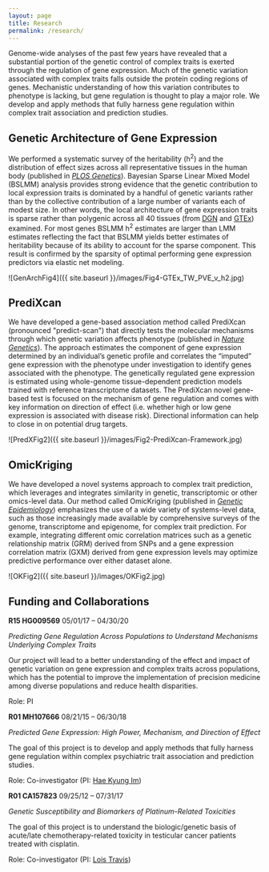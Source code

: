 ```yaml
---
layout: page
title: Research
permalink: /research/
---
```


Genome-wide analyses of the past few years have revealed that a substantial portion of the genetic control of complex traits is exerted through the regulation of gene expression. Much of the genetic variation associated with complex traits falls outside the protein coding regions of genes. Mechanistic understanding of how this variation contributes to phenotype is lacking, but gene regulation is thought to play a major role. We develop and apply methods that fully harness gene regulation within complex trait association and prediction studies. 

## Genetic Architecture of Gene Expression

We performed a systematic survey of the heritability (h<sup>2</sup>) and the distribution of effect sizes across all representative tissues in the human body (published in [*PLOS Genetics*](https://www.ncbi.nlm.nih.gov/pubmed/?term=PMC5106030)). Bayesian Sparse Linear Mixed Model (BSLMM) analysis provides strong evidence that the genetic contribution to local expression traits is dominated by a handful of genetic variants rather than by the collective contribution of a large number of variants each of modest size. In other words, the local architecture of gene expression traits is sparse rather than polygenic across all 40 tissues (from [DGN](http://dags.stanford.edu/dgn/) and [GTEx](https://www.gtexportal.org/home/)) examined. For most genes BSLMM h<sup>2</sup> estimates are larger than LMM estimates reflecting the fact that BSLMM yields better estimates of heritability because of its ability to account for the sparse component. This result is confirmed by the sparsity of optimal performing gene expression predictors via elastic net modeling. 

![GenArchFig4]({{ site.baseurl }}/images/Fig4-GTEx_TW_PVE_v_h2.jpg)

## PrediXcan

We have developed a gene-based association method called PrediXcan (pronounced "predict-scan") that directly tests the molecular mechanisms through which genetic variation affects phenotype (published in <a href="https://www.ncbi.nlm.nih.gov/pubmed/?term=PMC4552594"><i>Nature Genetics</i></a>). The approach estimates the component of gene expression determined by an individual’s genetic profile and correlates the “imputed” gene expression with the phenotype under investigation to identify genes associated with the phenotype. The genetically regulated gene expression is estimated using whole-genome tissue-dependent prediction models trained with reference transcriptome datasets. The PrediXcan novel gene-based test is focused on the mechanism of gene regulation and comes with key information on direction of effect (i.e. whether high or low gene expression is associated with disease risk). Directional information can help to close in on potential drug targets.

![PredXFig2]({{ site.baseurl }}/images/Fig2-PrediXcan-Framework.jpg)

## OmicKriging

We have developed a novel systems approach to complex trait prediction, which leverages and integrates similarity in genetic, transcriptomic or other omics-level data. Our method called OmicKriging (published in <a href="http://www.ncbi.nlm.nih.gov/pubmed/?term=PMC4072756"><i>Genetic Epidemiology</i></a>) emphasizes the use of a wide variety of systems-level data, such as those increasingly made available by comprehensive surveys of the genome, transcriptome and epigenome, for complex trait prediction. For example, integrating different omic correlation matrices such as a genetic relationship matrix (GRM) derived from SNPs and a gene expression correlation matrix (GXM) derived from gene expression levels may optimize predictive performance over either dataset alone.

![OKFig2]({{ site.baseurl }}/images/OKFig2.jpg)



## Funding and Collaborations
**R15 HG009569** 05/01/17 – 04/30/20

*Predicting Gene Regulation Across Populations to Understand Mechanisms Underlying Complex Traits*

Our project will lead to a better understanding of the effect and impact of genetic variation on gene expression and complex traits across populations, which has the potential to improve the implementation of precision medicine among diverse populations and reduce health disparities.

Role: PI

**R01 MH107666** 	08/21/15 – 06/30/18
*Predicted Gene Expression: High Power, Mechanism, and Direction of Effect*The goal of this project is to develop and apply methods that fully harness gene regulation within complex psychiatric trait association and prediction studies. Role: Co-investigator (PI: <a href="https://imlab.uchicago.edu/" target="_blank">Hae Kyung Im</a>)

**R01 CA157823** 09/25/12 – 07/31/17
  *Genetic Susceptibility and Biomarkers of Platinum-Related Toxicities*The goal of this project is to understand the biologic/genetic basis of acute/late chemotherapy-related toxicity in testicular cancer patients treated with cisplatin.Role: Co-investigator (PI: <a href="http://news.medicine.iu.edu/releases/2015/08/Lois-Travis.shtml" target="_blank">Lois Travis</a>)



